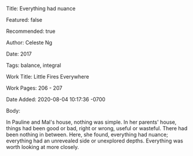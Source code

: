 Title: Everything had nuance

Featured: false

Recommended: true

Author: Celeste Ng

Date: 2017

Tags: balance, integral

Work Title: Little Fires Everywhere

Work Pages:  206 - 207

Date Added: 2020-08-04 10:17:36 -0700

Body:

In Pauline and Mal's house, nothing was simple. In her parents' house, things had been good or bad, right or wrong, useful or wasteful. There had been nothing in between. Here, she found, everything had nuance; everything had an unrevealed side or unexplored depths. Everything was worth looking at more closely. 


